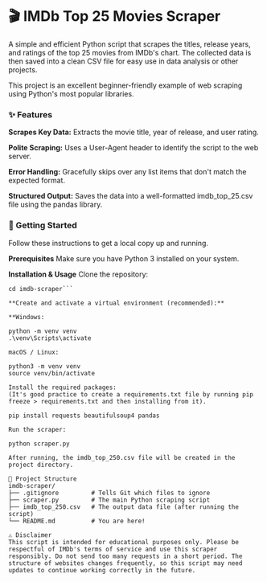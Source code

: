 # 🎬 IMDb Top 25 Movies Scraper
A simple and efficient Python script that scrapes the titles, release years, and ratings of the top 25 movies from IMDb's chart. The collected data is then saved into a clean CSV file for easy use in data analysis or other projects.

This project is an excellent beginner-friendly example of web scraping using Python's most popular libraries.

### ✨ Features
**Scrapes Key Data:** Extracts the movie title, year of release, and user rating.

**Polite Scraping:** Uses a User-Agent header to identify the script to the web server.

**Error Handling:** Gracefully skips over any list items that don't match the expected format.

**Structured Output:** Saves the data into a well-formatted imdb_top_25.csv file using the pandas library.

### 🚀 Getting Started
Follow these instructions to get a local copy up and running.

**Prerequisites**
Make sure you have Python 3 installed on your system.

**Installation & Usage**
Clone the repository:

```git clone https://github.com/your-username/imdb-scraper.git
cd imdb-scraper```

**Create and activate a virtual environment (recommended):**

**Windows:

python -m venv venv
.\venv\Scripts\activate

macOS / Linux:

python3 -m venv venv
source venv/bin/activate

Install the required packages:
(It's good practice to create a requirements.txt file by running pip freeze > requirements.txt and then installing from it).

pip install requests beautifulsoup4 pandas

Run the scraper:

python scraper.py

After running, the imdb_top_250.csv file will be created in the project directory.

📂 Project Structure
imdb-scraper/
├── .gitignore         # Tells Git which files to ignore
├── scraper.py         # The main Python scraping script
├── imdb_top_250.csv   # The output data file (after running the script)
└── README.md          # You are here!

⚠️ Disclaimer
This script is intended for educational purposes only. Please be respectful of IMDb's terms of service and use this scraper responsibly. Do not send too many requests in a short period. The structure of websites changes frequently, so this script may need updates to continue working correctly in the future.